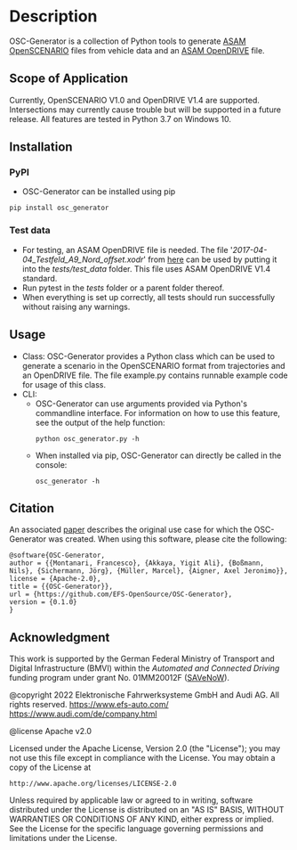 # Description
OSC-Generator is a collection of Python tools to generate [ASAM OpenSCENARIO](https://www.asam.net/standards/detail/openscenario/) files from vehicle data and an [ASAM OpenDRIVE](https://www.asam.net/standards/detail/opendrive/) file.
## Scope of Application
Currently, OpenSCENARIO V1.0 and OpenDRIVE V1.4 are supported.
Intersections may currently cause trouble but will be supported in a future release.
All features are tested in Python 3.7 on Windows 10.

## Installation
### PyPI
- OSC-Generator can be installed using pip
```
pip install osc_generator
```

### Test data
- For testing, an ASAM OpenDRIVE file is needed. The file '_2017-04-04_Testfeld_A9_Nord_offset.xodr_' from [here](https://service.mdm-portal.de/mdm-portal-application/publDetail.do?publicationId=2594000) can be used by putting it into the _tests/test_data_ folder. This file uses ASAM OpenDRIVE V1.4 standard.
- Run pytest in the _tests_ folder or a parent folder thereof.
- When everything is set up correctly, all tests should run successfully without raising any warnings.

## Usage
- Class: OSC-Generator provides a Python class which can be used to generate a scenario in the OpenSCENARIO format from trajectories and an OpenDRIVE file. The file example.py contains runnable example code for usage of this class.
- CLI: 
  - OSC-Generator can use arguments provided via Python's commandline interface. For information on how to use this feature, see the output of the help function:
    ```
    python osc_generator.py -h 
    ```  
  - When installed via pip, OSC-Generator can directly be called in the console:
    ```
    osc_generator -h 
    ```
## Citation
An associated [paper](https://ieeexplore.ieee.org/document/9575441) describes the original use case for which the OSC-Generator was created. 
When using this software, please cite the following: 
```
@software{OSC-Generator,
author = {{Montanari, Francesco}, {Akkaya, Yigit Ali}, {Boßmann, Nils}, {Sichermann, Jörg}, {Müller, Marcel}, {Aigner, Axel Jeronimo}},
license = {Apache-2.0},
title = {{OSC-Generator}},
url = {https://github.com/EFS-OpenSource/OSC-Generator},
version = {0.1.0}
}
```

## Acknowledgment
This work is supported by the German Federal Ministry of Transport and Digital Infrastructure (BMVI) within the *Automated and Connected Driving* funding program under grant No. 01MM20012F ([SAVeNoW](https://savenow.de)).

@copyright 2022 Elektronische Fahrwerksysteme GmbH and Audi AG. All rights reserved.
https://www.efs-auto.com/
https://www.audi.com/de/company.html

@license Apache v2.0

Licensed under the Apache License, Version 2.0 (the "License");
you may not use this file except in compliance with the License.
You may obtain a copy of the License at

    http://www.apache.org/licenses/LICENSE-2.0

Unless required by applicable law or agreed to in writing, software
distributed under the License is distributed on an "AS IS" BASIS,
WITHOUT WARRANTIES OR CONDITIONS OF ANY KIND, either express or implied.
See the License for the specific language governing permissions and
limitations under the License.
